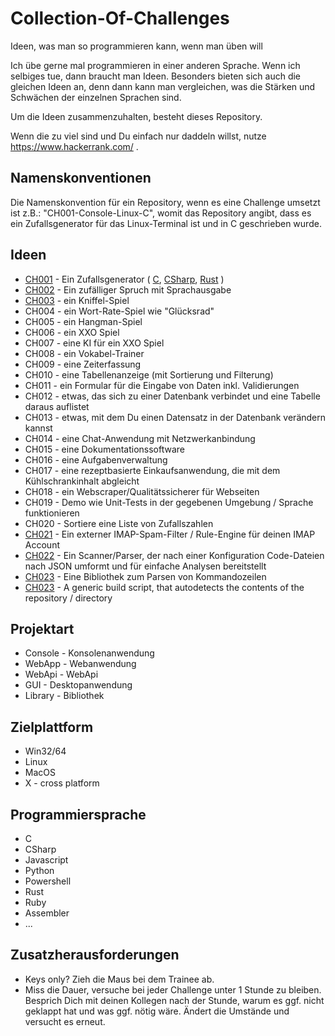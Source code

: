 # Collection-Of-Challenges
Ideen, was man so programmieren kann, wenn man üben will

Ich übe gerne mal programmieren in einer anderen Sprache. Wenn ich selbiges tue, dann braucht man Ideen. Besonders bieten sich auch die gleichen Ideen an, denn dann kann man vergleichen, was die Stärken und Schwächen der einzelnen Sprachen sind. 

Um die Ideen zusammenzuhalten, besteht dieses Repository.

Wenn die zu viel sind und Du einfach nur daddeln willst, nutze https://www.hackerrank.com/ .

## Namenskonventionen

Die Namenskonvention für ein Repository, wenn es eine Challenge umsetzt ist z.B.:
"CH001-Console-Linux-C", womit das Repository angibt, dass es ein Zufallsgenerator für das Linux-Terminal ist und in C geschrieben wurde.

## Ideen

- [CH001](CH001/README.md) - Ein Zufallsgenerator ( [C](https://github.com/stho32/CH001-Console-Linux-C), [CSharp](https://github.com/stho32/CH001-Console-Linux-CSharp),  [Rust](https://github.com/stho32/CH001-Console-Linux-Rust) )
- [CH002](CH002/README.md) - Ein zufälliger Spruch mit Sprachausgabe
- [CH003](CH003/README.md) - ein Kniffel-Spiel
- CH004 - ein Wort-Rate-Spiel wie "Glücksrad"
- CH005 - ein Hangman-Spiel
- CH006 - ein XXO Spiel
- CH007 - eine KI für ein XXO Spiel
- CH008 - ein Vokabel-Trainer
- CH009 - eine Zeiterfassung
- CH010 - eine Tabellenanzeige (mit Sortierung und Filterung)
- CH011 - ein Formular für die Eingabe von Daten inkl. Validierungen
- CH012 - etwas, das sich zu einer Datenbank verbindet und eine Tabelle daraus auflistet
- CH013 - etwas, mit dem Du einen Datensatz in der Datenbank verändern kannst
- CH014 - eine Chat-Anwendung mit Netzwerkanbindung
- CH015 - eine Dokumentationssoftware
- CH016 - eine Aufgabenverwaltung
- CH017 - eine rezeptbasierte Einkaufsanwendung, die mit dem Kühlschrankinhalt abgleicht
- CH018 - ein Webscraper/Qualitätssicherer für Webseiten
- CH019 - Demo wie Unit-Tests in der gegebenen Umgebung / Sprache funktionieren
- CH020 - Sortiere eine Liste von Zufallszahlen
- [CH021](CH021/README.md) - Ein externer IMAP-Spam-Filter / Rule-Engine für deinen IMAP Account
- [CH022](CH022/README.md) - Ein Scanner/Parser, der nach einer Konfiguration Code-Dateien nach JSON umformt und für einfache Analysen bereitstellt
- [CH023](CH023/README.md) - Eine Bibliothek zum Parsen von Kommandozeilen
- [CH023](CH023/README.md) - A generic build script, that autodetects the contents of the repository / directory

## Projektart

- Console - Konsolenanwendung
- WebApp - Webanwendung
- WebApi - WebApi
- GUI - Desktopanwendung
- Library - Bibliothek

## Zielplattform

- Win32/64
- Linux
- MacOS
- X - cross platform

## Programmiersprache

- C
- CSharp
- Javascript
- Python
- Powershell 
- Rust
- Ruby
- Assembler
- ...

## Zusatzherausforderungen

- Keys only? Zieh die Maus bei dem Trainee ab.
- Miss die Dauer, versuche bei jeder Challenge unter 1 Stunde zu bleiben. Besprich Dich mit deinen Kollegen nach der Stunde, warum es ggf. nicht geklappt hat und was ggf. nötig wäre. Ändert die Umstände und versucht es erneut.
